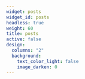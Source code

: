 ```yaml
---
widget: posts
widget_id: posts
headless: true
weight: 60
title: posts
active: false
design:
  columns: "2"
  background:
    text_color_light: false
    image_darken: 0
---
```

